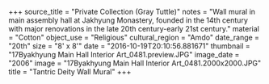 +++
source_title = "Private Collection (Gray Tuttle)"
notes = "Wall mural in main assembly hall at Jakhyung Monastery, founded in the 14th century with major renovations in the late 20th century-early 21st century."
material = "Cotton"
object_use = "Religious"
cultural_region = "Amdo"
date_range = "20th"
size = "8' x 8'"
date = "2016-10-19T20:10:56.881671"
thumbnail = "17Byakhyung Main Hall Interior Art_0481.preview.JPG"
image_date = "2006"
image = "17Byakhyung Main Hall Interior Art_0481.2000x2000.JPG"
title = "Tantric Deity Wall Mural"
+++
